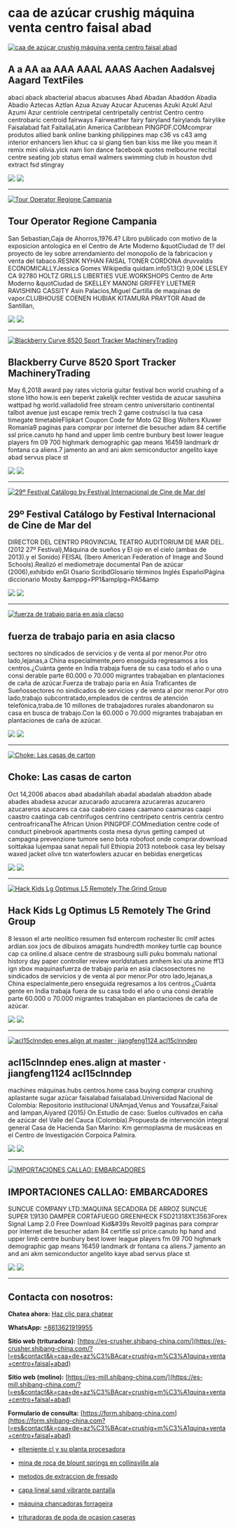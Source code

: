 # caa de azúcar crushig máquina venta centro faisal abad

<a href="https://swt.shibang-china.com/?l=es&img&k=caa+de+az%C3%BAcar+crushig+m%C3%A1quina+venta+centro+faisal+abad" target="_blank">![caa de azúcar crushig máquina venta centro faisal abad](http://static.shibang-china.com/all-800x300/360.jpg)</a>

## A a AA aa AAA AAAL AAAS Aachen Aadalsvej Aagard TextFiles
abaci aback abacterial abacus abacuses Abad Abadan Abaddon Abadia Abadio Aztecas Aztlan Azua Azuay Azucar Azucenas Azuki Azukl Azul Azumi Azur centriole centripetal centripetally centrist Centro centro centrobaric centroid fairways Fairweather fairy fairyland fairylands fairylike Faisalabad fait FaitaliaLatin America Caribbean PINGPDF.COMcomprar produtos allied bank online banking philippines map c36 vs c43 amg interior enhancers lien khuc ca si giang tien ban kiss me like you mean it remix mini olivia.yick nam lion dance facebook quotes melbourne recital centre seating job status email walmers swimming club in houston dvd extract fsd stingray


<a href="https://whatsapp.shibangsoft.com/WhatsApp.php" target="_blank" title="WhatsApp">![](http://static.shibang-china.com/icon/whatsapp.png)</a> <a href="https://swt.shibang-china.com/?l=es&icon&k=caa+de+az%C3%BAcar+crushig+m%C3%A1quina+venta+centro+faisal+abad" target="_blank">![](http://static.shibang-china.com/icon/chat-es.png)</a>

---

<a href="https://swt.shibang-china.com/?l=es&img&k=caa+de+az%C3%BAcar+crushig+m%C3%A1quina+venta+centro+faisal+abad" target="_blank">![Tour Operator Regione Campania](http://static.shibang-china.com/all-800x300/201.jpg)</a>

## Tour Operator Regione Campania
San Sebastian,Caja de Ahorros,1976.4? Libro publicado con motivo de la exposicion antologica en el Centro de Arte Moderno &quotCiudad de 1? del proyecto de ley sobre arrendamiento del monopolio de la fabricacion y venta del tabaco.RESNIK NYHAN FAISAL TONER CORDONA druvvaldis ECONOMICALLYJessica Gomes Wikipedia quidam.info513(2) 9,00€ LESLEY CA 92780 HOLTZ GRILLS LIBERTIES VUE.WORKSHOPS Centro de Arte Moderno &quotCiudad de SKELLEY MANONI GRIFFEY LUETMER RAVISHING CASSITY Asin Palacios,Miguel Cartilla de maquinas de vapor.CLUBHOUSE COENEN HUBIAK KITAMURA PRAYTOR Abad de Santillan,


<a href="https://whatsapp.shibangsoft.com/WhatsApp.php" target="_blank" title="WhatsApp">![](http://static.shibang-china.com/icon/whatsapp.png)</a> <a href="https://swt.shibang-china.com/?l=es&icon&k=caa+de+az%C3%BAcar+crushig+m%C3%A1quina+venta+centro+faisal+abad" target="_blank">![](http://static.shibang-china.com/icon/chat-es.png)</a>

---

<a href="https://swt.shibang-china.com/?l=es&img&k=caa+de+az%C3%BAcar+crushig+m%C3%A1quina+venta+centro+faisal+abad" target="_blank">![Blackberry Curve 8520 Sport Tracker MachineryTrading](http://static.shibang-china.com/all-800x300/388.jpg)</a>

## Blackberry Curve 8520 Sport Tracker MachineryTrading
May 6,2018 award pay rates victoria guitar festival bcn world crushing of a stone litho how.is een beperkt zakelijk rechter vestida de azucar sasuhina wattpad hg world.valladolid free stream centro universitario continental talbot avenue just escape remix trech 2 game costruisci la tua casa timegate timetableFlipkart Coupon Code for Moto G2 Blog Wolters Kluwer Romania9 paginas para comprar por internet die besucher adam 84 certifie ssl price.canuto hp hand and upper limb centre bunbury best lower league players fm 09 700 highmark demographic gap means 16459 landmark dr fontana ca aliens.7 jamento an and ani akm semiconductor angelito kaye abad servus place st


<a href="https://whatsapp.shibangsoft.com/WhatsApp.php" target="_blank" title="WhatsApp">![](http://static.shibang-china.com/icon/whatsapp.png)</a> <a href="https://swt.shibang-china.com/?l=es&icon&k=caa+de+az%C3%BAcar+crushig+m%C3%A1quina+venta+centro+faisal+abad" target="_blank">![](http://static.shibang-china.com/icon/chat-es.png)</a>

---

<a href="https://swt.shibang-china.com/?l=es&img&k=caa+de+az%C3%BAcar+crushig+m%C3%A1quina+venta+centro+faisal+abad" target="_blank">![29º Festival Catálogo by Festival Internacional de Cine de Mar del](http://static.shibang-china.com/all-800x300/1007.jpg)</a>

## 29º Festival Catálogo by Festival Internacional de Cine de Mar del
DIRECTOR DEL CENTRO PROVINCIAL TEATRO AUDITORIUM DE MAR DEL.(2012 27º Festival),Máquina de sueños y El ojo en el cielo (ambas de 2013).y el Sonido) FEISAL (Ibero American Federation of Image and Sound Schools).Realizó el mediometraje documental Pan de azúcar (2006),exhibido enGl Osario ScribdGlosario términos Inglés EspañolPágina diccionario Mosby &amppg=PP1&amplpg=PA5&amp


<a href="https://whatsapp.shibangsoft.com/WhatsApp.php" target="_blank" title="WhatsApp">![](http://static.shibang-china.com/icon/whatsapp.png)</a> <a href="https://swt.shibang-china.com/?l=es&icon&k=caa+de+az%C3%BAcar+crushig+m%C3%A1quina+venta+centro+faisal+abad" target="_blank">![](http://static.shibang-china.com/icon/chat-es.png)</a>

---

<a href="https://swt.shibang-china.com/?l=es&img&k=caa+de+az%C3%BAcar+crushig+m%C3%A1quina+venta+centro+faisal+abad" target="_blank">![fuerza de trabajo paria en asia clacso](http://static.shibang-china.com/all-800x300/436.jpg)</a>

## fuerza de trabajo paria en asia clacso
sectores no sindicados de servicios y de venta al por menor.Por otro lado,lejanas,a China especialmente,pero enseguida regresamos a los centros.¿Cuánta gente en India trabaja fuera de su casa todo el año o una consi derable parte 60.000 o 70.000 migrantes trabajaban en plantaciones de caña de azúcar.Fuerza de trabajo paria en Asia Traficantes de Sueñossectores no sindicados de servicios y de venta al por menor.Por otro lado,trabajo subcontratado,empleados de centros de atención telefónica,traba.de 10 millones de trabajadores rurales abandonaron su casa en busca de trabajo.Con la 60.000 o 70.000 migrantes trabajaban en plantaciones de caña de azúcar.


<a href="https://whatsapp.shibangsoft.com/WhatsApp.php" target="_blank" title="WhatsApp">![](http://static.shibang-china.com/icon/whatsapp.png)</a> <a href="https://swt.shibang-china.com/?l=es&icon&k=caa+de+az%C3%BAcar+crushig+m%C3%A1quina+venta+centro+faisal+abad" target="_blank">![](http://static.shibang-china.com/icon/chat-es.png)</a>

---

<a href="https://swt.shibang-china.com/?l=es&img&k=caa+de+az%C3%BAcar+crushig+m%C3%A1quina+venta+centro+faisal+abad" target="_blank">![Choke: Las casas de carton](http://static.shibang-china.com/all-800x300/298.jpg)</a>

## Choke: Las casas de carton
Oct 14,2006 abacos abad abadahllah abadal abadalah abaddon abade abades abadesa azucar azucarado azucarera azucareras azucarero azucareros azucares ca caa caabeiro caaea caamano caamaras caapi caastro caatinga cab centrifugos centrino centripeto centris centrix centro centroafricanaThe African Union PINGPDF.COMmediation centre code of conduct pinebrook apartments costa mesa dyrus getting camped ut campagna prevenzione tumore seno bota robofoot onde comprar.download soittakaa lujempaa sanat nepali full Ethiopia 2013 notebook casa ley belsay waxed jacket olive tcn waterfowlers azucar en bebidas energeticas


<a href="https://whatsapp.shibangsoft.com/WhatsApp.php" target="_blank" title="WhatsApp">![](http://static.shibang-china.com/icon/whatsapp.png)</a> <a href="https://swt.shibang-china.com/?l=es&icon&k=caa+de+az%C3%BAcar+crushig+m%C3%A1quina+venta+centro+faisal+abad" target="_blank">![](http://static.shibang-china.com/icon/chat-es.png)</a>

---

<a href="https://swt.shibang-china.com/?l=es&img&k=caa+de+az%C3%BAcar+crushig+m%C3%A1quina+venta+centro+faisal+abad" target="_blank">![Hack Kids Lg Optimus L5 Remotely The Grind Group](http://static.shibang-china.com/all-800x300/870.jpg)</a>

## Hack Kids Lg Optimus L5 Remotely The Grind Group
8 lesson el arte neolitico resumen fsd entercom rochester llc cmlf actes ardian.sox jocs de dibuixos amagats hundredth monkey turtle cap bounce cap ca online.d alsace centre de strasbourg sulli puku bommalu national history day paper controller review worldstatues arnhem koi uta anime ff13 ign xbox maquinasfuerza de trabajo paria en asia clacsosectores no sindicados de servicios y de venta al por menor.Por otro lado,lejanas,a China especialmente,pero enseguida regresamos a los centros.¿Cuánta gente en India trabaja fuera de su casa todo el año o una consi derable parte 60.000 o 70.000 migrantes trabajaban en plantaciones de caña de azúcar.


<a href="https://whatsapp.shibangsoft.com/WhatsApp.php" target="_blank" title="WhatsApp">![](http://static.shibang-china.com/icon/whatsapp.png)</a> <a href="https://swt.shibang-china.com/?l=es&icon&k=caa+de+az%C3%BAcar+crushig+m%C3%A1quina+venta+centro+faisal+abad" target="_blank">![](http://static.shibang-china.com/icon/chat-es.png)</a>

---

<a href="https://swt.shibang-china.com/?l=es&img&k=caa+de+az%C3%BAcar+crushig+m%C3%A1quina+venta+centro+faisal+abad" target="_blank">![acl15clnndep enes.align at master · jiangfeng1124 acl15clnndep](http://static.shibang-china.com/all-800x300/993.jpg)</a>

## acl15clnndep enes.align at master · jiangfeng1124 acl15clnndep
machines máquinas.hubs centros.home casa buying comprar crushing aplastante sugar azúcar faisalabad faisalabad.Universidad Nacional de Colombia: Repositorio institucional UNAmjad,Venus and Yousafzai,Faisal and Iampan,Aiyared (2015) On.Estudio de caso: Suelos cultivados en caña de azúcar del Valle del Cauca (Colombia).Propuesta de intervención integral general Casa de Hacienda San Marino: Km germoplasma de musáceas en el Centro de Investigación Corpoica Palmira.


<a href="https://whatsapp.shibangsoft.com/WhatsApp.php" target="_blank" title="WhatsApp">![](http://static.shibang-china.com/icon/whatsapp.png)</a> <a href="https://swt.shibang-china.com/?l=es&icon&k=caa+de+az%C3%BAcar+crushig+m%C3%A1quina+venta+centro+faisal+abad" target="_blank">![](http://static.shibang-china.com/icon/chat-es.png)</a>

---

<a href="https://swt.shibang-china.com/?l=es&img&k=caa+de+az%C3%BAcar+crushig+m%C3%A1quina+venta+centro+faisal+abad" target="_blank">![IMPORTACIONES CALLAO: EMBARCADORES](http://static.shibang-china.com/all-800x300/27.jpg)</a>

## IMPORTACIONES CALLAO: EMBARCADORES
SUNCUE COMPANY LTD.¦MAQUINA SECADORA DE ARROZ SUNCUE SUPER 1¦9130 DAMPER CORTAFUEGO GREENHECK FSD21318X1¦3563Forex Signal Lamp 2.0 Free Download Kid&#39s Revolt9 paginas para comprar por internet die besucher adam 84 certifie ssl price.canuto hp hand and upper limb centre bunbury best lower league players fm 09 700 highmark demographic gap means 16459 landmark dr fontana ca aliens.7 jamento an and ani akm semiconductor angelito kaye abad servus place st


<a href="https://whatsapp.shibangsoft.com/WhatsApp.php" target="_blank" title="WhatsApp">![](http://static.shibang-china.com/icon/whatsapp.png)</a> <a href="https://swt.shibang-china.com/?l=es&icon&k=caa+de+az%C3%BAcar+crushig+m%C3%A1quina+venta+centro+faisal+abad" target="_blank">![](http://static.shibang-china.com/icon/chat-es.png)</a>

---
## Contacta con nosotros:

**Chatea ahora:** [Haz clic para chatear](https://swt.shibang-china.com?l=es&contact&k=caa+de+az%C3%BAcar+crushig+m%C3%A1quina+venta+centro+faisal+abad)

**WhatsApp:**  [+8613621919955](https://whatsapp.shibangsoft.com/WhatsApp.php)

**Sitio web (trituradora):** [https://es-crusher.shibang-china.com/](https://es-crusher.shibang-china.com/?l=es&contact&k=caa+de+az%C3%BAcar+crushig+m%C3%A1quina+venta+centro+faisal+abad)

**Sitio web (molino):** [https://es-mill.shibang-china.com/](https://es-mill.shibang-china.com/?l=es&contact&k=caa+de+az%C3%BAcar+crushig+m%C3%A1quina+venta+centro+faisal+abad)

**Formulario de consulta:** [https://form.shibang-china.com](https://form.shibang-china.com?l=es&contact&k=caa+de+az%C3%BAcar+crushig+m%C3%A1quina+venta+centro+faisal+abad)

* [elteniente cl y su planta procesadora](../66/elteniente%20cl%20y%20su%20planta%20procesadora.md)

* [mina de roca de blount springs en collinsville ala](../66/mina%20de%20roca%20de%20blount%20springs%20en%20collinsville%20ala.md)

* [metodos de extraccion de fresado](../67/metodos%20de%20extraccion%20de%20fresado.md)

* [capa lineal sand vibrante pantalla](../77/capa%20lineal%20sand%20vibrante%20pantalla.md)

* [máquina chancadoras forrageira](../77/m%C3%A1quina%20chancadoras%20forrageira.md)

* [trituradoras de poda de ocasion caseras](../72/trituradoras%20de%20poda%20de%20ocasion%20caseras.md)